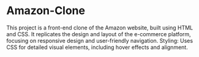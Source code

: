 # Amazon-Clone
This project is a front-end clone of the Amazon website, built using HTML and CSS. It replicates the design and layout of the e-commerce platform, focusing on responsive design and user-friendly navigation.  Styling: Uses CSS for detailed visual elements, including hover effects and alignment.
